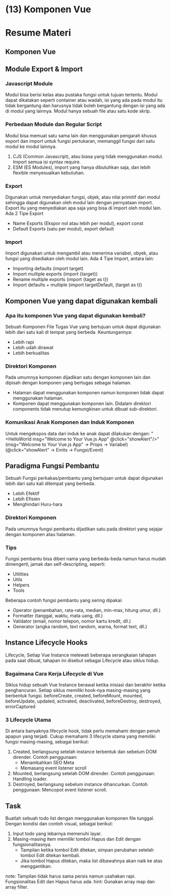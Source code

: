 # (13) Komponen Vue

# Resume Materi

## Komponen Vue

## Module Export & Import

### Javascript Module

Modul bisa berisi kelas atau pustaka fungsi untuk tujuan tertentu. Modul dapat dikatakan seperti container atau wadah, isi yang ada pada modul itu tidak bergantung dan harusnya tidak boleh bergantung dengan isi yang ada di modul yang lainnya. Modul hanya sebuah file atau satu kode skrip.

### Perbedaan Module dan Regular Script

Modul bisa memuat satu sama lain dan menggunakan pengarah khusus export dan import untuk fungsi pertukaran, memanggil fungsi dari satu modul ke modul lainnya.

1. CJS (Common Javascript), atau biasa yang tidak menggunakan modul. Import semua isi syntax require.
2. ESM (ES Modules), import yang hanya dibutuhkan saja, dan lebih flexible menyesuaikan kebutuhan.

### Export

Digunakan untuk menyediakan fungsi, objek, atau nilai primitif dari modul sehingga dapat digunakan oleh modul lain dengan pernyataan import. Export itu yang menyediakan apa saja yang bisa di import oleh modul lain.
Ada 2 Tipe Export

- Name Exports (Ekspor nol atau lebih per modul), export const
- Default Exports (satu per modul), export default

### Import

Import digunakan untuk mengambil atau menerima variabel, obyek, atau fungsi yang disediakan oleh modul lain.
Ada 4 Tipe Import, antara lain:

- Importing defaults (import target)
- Import multiple exports (import {target})
- Rename multiple exports (import {taget as t})
- Import defaults + multiple (import targetDefault, {target as t})

## Komponen Vue yang dapat digunakan kembali

### Apa itu komponen Vue yang dapat digunakan kembali?

Sebuah Komponen File Tugas Vue yang bertujuan untuk dapat digunakan lebih dari satu kali di tempat yang berbeda.
Keuntungannya:

- Lebih rapi
- Lebih udah dirawat
- Lebih berkualitas

### Direktori Komponen

Pada umumnya komponen dijadikan satu dengan komponen lain dan dipisah dengan komponen yang bertugas sebagai halaman.

- Halaman dapat menggunakan komponen namun komponen tidak dapat menggunakan halaman.
- Komponen dapat menggunakan komponen lain.
  Didalam direktori components tidak menutup kemungkinan untuk dibuat sub-direktori.

### Komunikasi Anak Komponen dan Induk Komponen

Untuk mengekspos data dari induk ke anak dapat dilakukan dengan:
"<HelloWorld msg="Welcome to Your Vue.js App" @click="showAlert"/>"
(msg="Welcome to Your Vue.js App" -> Props -> Variabel)
(@click="showAlert" -> Emits -> Fungsi/Event)

## Paradigma Fungsi Pembantu

Sebuah Fungsi perkakas/pembantu yang bertujuan untuk dapat digunakan lebih dari satu kali ditempat yang berbeda.

- Lebih Efektif
- Lebih Efisien
- Menghindari Huru-hara

### Direktori Komponen

Pada umumnya fungsi pembantu dijadikan satu pada direktori yang sejajar dengan komponen atau halaman.

### Tips

Fungsi pembantu bisa diberi nama yang berbeda-beda namun harus mudah dimengerti, jamak dan self-descripting, seperti:

- Utilities
- Utils
- Helpers
- Tools

Beberapa contoh fungsi pembantu yang sering dipakai:

- Operator (penambahan, rata-rata, median, min-max, hitung umur, dll.)
- Formatter (tanggal, waktu, mata uang, dll.)
- Validator (email, nomor telepon, nomor kartu kredit, dll.)
- Generator (angka random, text random, warna, format text, dll.)

## Instance Lifecycle Hooks

Lifecycle, Setiap Vue Instance melewati beberapa serangkaian tahapan pada saat dibuat, tahapan ini disebut sebagai Lifecycle atau siklus hidup.

### Bagaimana Cara Kerja Lifecycle di Vue

Siklus hidup sebuah Vue Instance berawal ketika inisiasi dan berakhir ketika penghancuran.
Setiap siklus memiliki hook-nya masing-masing yang berbentuk fungsi.
beforeCreate, created, beforeMount, mounted, beforeUpdate, updated, activated, deactivated, beforeDestroy, destroyed, errorCaptured

### 3 Lifecycle Utama

Di antara banyaknya lifecycle hook, tidak perlu memahami dengan penuh apapun yang terjadi. Cukup memahami 3 lifecycle utama yang memiliki fungsi masing-masing, sebagai berikut:

1. Created, berlangsung setelah instance terbentuk dan sebelum DOM dirender.
   Contoh penggunaan:
   - Menambahkan SEO Meta
   - Memasang event listener scroll
2. Mounted, berlangsung setelah DOM dirender.
   Contoh penggunaan: Handling loader.
3. Destroyed, berlangsung sebelum instance dihancurkan.
   Contoh penggunaan: Mencopot event listener scroll.

## Task

Buatlah sebuah todo list dengan menggunakan komponen file tunggal.
Dengan kondisi dan contoh visual, sebagai berikut:

1. Input todo yang lebarnya memenuhi layar.
2. Masing-masing item memiliki tombol Hapus dan Edit dengan fungsionalitasnya.
   - Tampilan ketika tombol Edit ditekan, simpan perubahan setelah tombol Edit ditekan kembali.
   - Jika tombol Hapus ditekan, maka list dibawahnya akan naik ke atas menggantikan.

note: Tampilan tidak harus sama persis namun usahakan rapi. Fungsionalitas Edit dan Hapus harus ada.
hint: Gunakan array map dan array filter.
